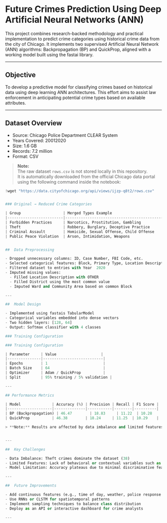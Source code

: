 
# Future Crimes Prediction Using Deep Artificial Neural Networks (ANN)

This project combines research-backed methodology and practical implementation to predict crime categories using historical crime data from the city of Chicago. It implements two supervised Artificial Neural Network (ANN) algorithms: Backpropagation (BP) and QuickProp, aligned with a working model built using the fastai library.

---

##  Objective

To develop a predictive model for classifying crimes based on historical data using deep learning ANN architectures. This effort aims to assist law enforcement in anticipating potential crime types based on available attributes.

---

##  Dataset Overview

- Source: Chicago Police Department CLEAR System  
- Years Covered: 20012020  
- Size: 1.6 GB  
- Records: 7.2 million  
- Format: CSV


> **Note:**  
> The raw dataset `rows.csv` is not stored locally in this repository.  
> It is automatically downloaded from the official Chicago data portal using the following command inside the notebook:

```python
!wget "https://data.cityofchicago.org/api/views/ijzp-q8t2/rows.csv"


### Original → Reduced Crime Categories

| Group                   | Merged Types Example                             |
|-------------------------|--------------------------------------------------|
| Forbidden Practices     | Narcotics, Prostitution, Gambling                |
| Theft                   | Robbery, Burglary, Deceptive Practice           |
| Criminal Assault        | Homicide, Sexual Offense, Child Offense         |
| Public Peace Violation  | Arson, Intimidation, Weapons                    |


##  Data Preprocessing

- Dropped unnecessary columns: ID, Case Number, FBI Code, etc.
- Selected categorical features: Block, Primary Type, Location Description, Beat, District, Ward, Community Area, Year
- Filtered dataset to entries with Year  2020
- Imputed missing values:
  - Filled Location Description with OTHER
  - Filled District using the most common value
  - Imputed Ward and Community Area based on common Block

---

##  Model Design

- Implemented using fastais TabularModel
- Categorical variables embedded into dense vectors
- Two hidden layers: [128, 64]
- Output: Softmax classifier with 4 classes

### Training Configuration

### Training Configuration

| Parameter     | Value                    |
|---------------|---------------------------|
| Epochs        | 1                         |
| Batch Size    | 64                        |
| Optimizer     | Adam / QuickProp          |
| Split         | 95% training / 5% validation |

---

## Performance Metrics

| Model              | Accuracy (%) | Precision | Recall | F1 Score |
|--------------------|--------------|-----------|--------|----------|
| BP (Backpropagation) | 46.47        | 18.83     | 11.22  | 10.28    |
| QuickProp          | 46.38        | 18.24     | 11.25  | 10.29    |

> **Note:** Results are affected by data imbalance and limited features.


---

##  Key Challenges

- Data Imbalance: Theft crimes dominate the dataset (38)
- Limited Features: Lack of behavioral or contextual variables such as time, weather, or social patterns
- Model Limitation: Accuracy plateaus due to minimal discriminative features

---

##  Future Improvements

- Add continuous features (e.g., time of day, weather, police response time)
- Use RNNs or CLSTM for spatiotemporal patterns
- Implement sampling techniques to balance class distribution
- Deploy as an API or interactive dashboard for crime analysts

---

